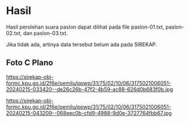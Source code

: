 # Hasil

Hasil perolehan suara paslon dapat dilihat pada file paslon-01.txt, paslon-02.txt, dan paslon-03.txt.

Jika tidak ada, artinya data tersebut belum ada pada SIREKAP.

## Foto C Plano

https://sirekap-obj-formc.kpu.go.id/2f6e/pemilu/ppwp/31/75/02/10/06/3175021006051-20240215-033420--de26c26b-47f2-4b59-ac88-626d0b683f0b.jpg

https://sirekap-obj-formc.kpu.go.id/2f6e/pemilu/ppwp/31/75/02/10/06/3175021006051-20240215-043209--068eec0b-cfd9-4988-9d0e-3727764fbb67.jpg
